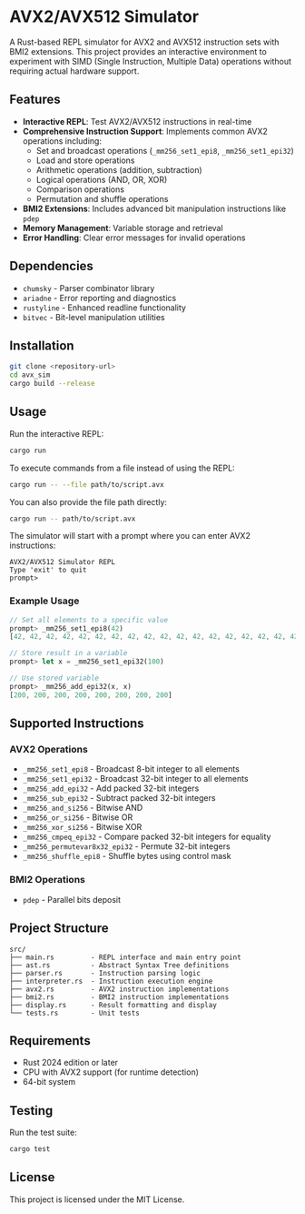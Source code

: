 # AVX2/AVX512 Simulator

A Rust-based REPL simulator for AVX2 and AVX512 instruction sets with BMI2 extensions. This project provides an interactive environment to experiment with SIMD (Single Instruction, Multiple Data) operations without requiring actual hardware support.

## Features

- **Interactive REPL**: Test AVX2/AVX512 instructions in real-time
- **Comprehensive Instruction Support**: Implements common AVX2 operations including:
  - Set and broadcast operations (`_mm256_set1_epi8`, `_mm256_set1_epi32`)
  - Load and store operations
  - Arithmetic operations (addition, subtraction)
  - Logical operations (AND, OR, XOR)
  - Comparison operations
  - Permutation and shuffle operations
- **BMI2 Extensions**: Includes advanced bit manipulation instructions like `pdep`
- **Memory Management**: Variable storage and retrieval
- **Error Handling**: Clear error messages for invalid operations

## Dependencies

- `chumsky` - Parser combinator library
- `ariadne` - Error reporting and diagnostics
- `rustyline` - Enhanced readline functionality
- `bitvec` - Bit-level manipulation utilities

## Installation

```bash
git clone <repository-url>
cd avx_sim
cargo build --release
```

## Usage

Run the interactive REPL:

```bash
cargo run
```

To execute commands from a file instead of using the REPL:

```bash
cargo run -- --file path/to/script.avx
```

You can also provide the file path directly:

```bash
cargo run -- path/to/script.avx
```

The simulator will start with a prompt where you can enter AVX2 instructions:

```
AVX2/AVX512 Simulator REPL
Type 'exit' to quit
prompt>
```

### Example Usage

```rust
// Set all elements to a specific value
prompt> _mm256_set1_epi8(42)
[42, 42, 42, 42, 42, 42, 42, 42, 42, 42, 42, 42, 42, 42, 42, 42, 42, 42, 42, 42, 42, 42, 42, 42, 42, 42, 42, 42, 42, 42, 42, 42]

// Store result in a variable
prompt> let x = _mm256_set1_epi32(100)

// Use stored variable
prompt> _mm256_add_epi32(x, x)
[200, 200, 200, 200, 200, 200, 200, 200]
```

## Supported Instructions

### AVX2 Operations
- `_mm256_set1_epi8` - Broadcast 8-bit integer to all elements
- `_mm256_set1_epi32` - Broadcast 32-bit integer to all elements
- `_mm256_add_epi32` - Add packed 32-bit integers
- `_mm256_sub_epi32` - Subtract packed 32-bit integers
- `_mm256_and_si256` - Bitwise AND
- `_mm256_or_si256` - Bitwise OR
- `_mm256_xor_si256` - Bitwise XOR
- `_mm256_cmpeq_epi32` - Compare packed 32-bit integers for equality
- `_mm256_permutevar8x32_epi32` - Permute 32-bit integers
- `_mm256_shuffle_epi8` - Shuffle bytes using control mask

### BMI2 Operations
- `pdep` - Parallel bits deposit

## Project Structure

```
src/
├── main.rs         - REPL interface and main entry point
├── ast.rs          - Abstract Syntax Tree definitions
├── parser.rs       - Instruction parsing logic
├── interpreter.rs  - Instruction execution engine
├── avx2.rs         - AVX2 instruction implementations
├── bmi2.rs         - BMI2 instruction implementations
├── display.rs      - Result formatting and display
└── tests.rs        - Unit tests
```

## Requirements

- Rust 2024 edition or later
- CPU with AVX2 support (for runtime detection)
- 64-bit system

## Testing

Run the test suite:

```bash
cargo test
```

## License

This project is licensed under the MIT License.